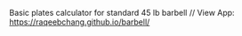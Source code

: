 Basic plates calculator for standard 45 lb barbell // View App: https://raqeebchang.github.io/barbell/

